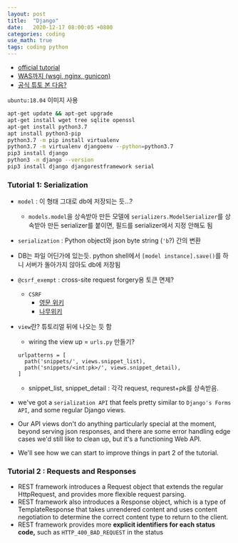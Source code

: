 ```yaml
---
layout: post
title:  "Django"
date:   2020-12-17 08:00:05 +0800
categories: coding
use_math: true
tags: coding python
---
```



- <a href="https://www.django-rest-framework.org/tutorial/1-serialization/" target="_blank">official tutorial</a>
- <a href="https://dveamer.github.io/backend/PythonWAS.html" target="_blank">WAS까지 (wsgi, nginx, gunicon)</a>
- <a href="https://www.programmersought.com/article/802620791/" target="_blank">공식 튜토 본 다음?</a>

`ubuntu:18.04` 이미지 사용
```bash
apt-get update && apt-get upgrade
apt-get install wget tree sqlite openssl
apt-get install python3.7
apt install python3-pip
python3.7 -m pip install virtualenv
python3.7 -m virtualenv djangoenv --python=python3.7
pip3 install django
python3 -m django --version
pip3 install django djangorestframework serial
```

### Tutorial 1: Serialization
- `model` : 이 형태 그대로 db에 저장되는 듯...?
  - `models.model`을 상속받아 만든 모델에 `serializers.ModelSerializer`를 상속받아 만든 serializer를 붙이면, 필드를 serializer에서 지정 안해도 됨
- `serialization` : Python object와 json byte string (`'b`?) 간의 변환
- DB는 파일 어딘가에 있는듯. python shell에서 `[model instance].save()`를 하니 서버가 돌아가지 않아도 db에 저장됨
- `@csrf_exempt` : cross-site request forgery용 토큰 면제? 
  - `CSRF`
    - <a href="https://en.wikipedia.org/wiki/Cross-site_request_forgery" target="_blank">영문 위키</a>
    - <a href="https://namu.wiki/w/CSRF">나무위키</a>
- `view`란? 튜토리얼 뒤에 나오는 듯 함
  - wiring the view up = `urls.py` 만들기?  
  ```
  urlpatterns = [
    path('snippets/', views.snippet_list),
    path('snippets/<int:pk>/', views.snippet_detail),
  ]
  ```
  - snippet_list, snippet_detail : 각각 request, requrest+pk를 상속받음.
  


- we've got a `serialization API` that feels pretty similar to `Django's Forms API`, and some regular Django views.
- Our API views don't do anything particularly special at the moment, beyond serving json responses, and there are some error handling edge cases we'd still like to clean up, but it's a functioning Web API.
- We'll see how we can start to improve things in part 2 of the tutorial.


### Tutorial 2 : Requests and Responses
* REST framework introduces a Request object that extends the regular HttpRequest, and provides more flexible request parsing.  
* REST framework also introduces a Response object, which is a type of TemplateResponse that takes unrendered content and uses content negotiation to determine the correct content type to return to the client.
* REST framework provides more __explicit identifiers for each status code,__ such as `HTTP_400_BAD_REQUEST` in the status

